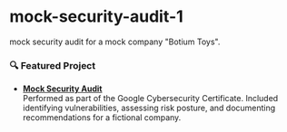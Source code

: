# mock-security-audit-1
mock security audit for a mock company "Botium Toys".
### 🔍 Featured Project
- **[Mock Security Audit](https://github.com/jpd312/mock-security-audit-1)**  
  Performed as part of the Google Cybersecurity Certificate. Included identifying vulnerabilities, assessing risk posture, and documenting recommendations for a fictional company.

